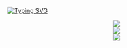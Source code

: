 [![Typing SVG](https://readme-typing-svg.herokuapp.com?size=30&center=true&width=600&height=80&lines=Code%E3%80%81Eat%E3%80%81Sleep%E3%80%81Explore%E3%80%81Lazy)](https://git.io/typing-svg)

<!--
**Achuan-2/Achuan-2** is a ✨ _special_ ✨ repository because its `README.md` (this file) appears on your GitHub profile.

Here are some ideas to get you started:

- 🔭 I’m currently working on ...
- 🌱 I’m currently learning ...
- 👯 I’m looking to collaborate on ...
- 🤔 I’m looking for help with ...
- 💬 Ask me about ...
- 📫 How to reach me: ...
- 😄 Pronouns: ...
- ⚡ Fun fact: ...
-->

<div align="center">
    <img  src="https://github-readme-streak-stats.herokuapp.com/?user=an-1024" />
</div>
<div align="center">
    <img src="https://activity-graph.herokuapp.com/graph?username=an-1024&theme=minimal" />
</div>

<div align="center"><img src="https://cdn.jsdelivr.net/gh/an-1024/an-1024/assets/github-contribution-grid-snake.svg" /></div>
